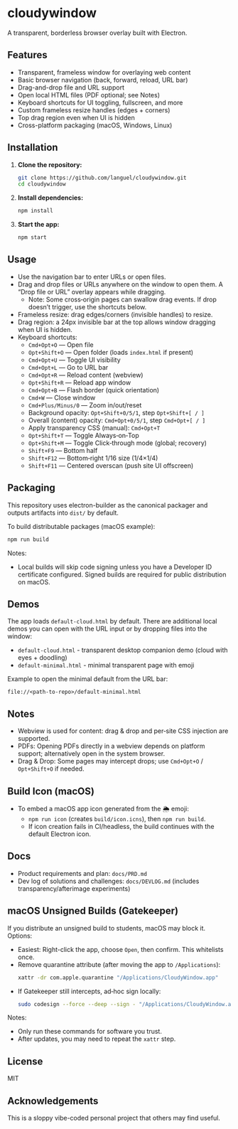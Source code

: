 # cloudywindow

A transparent, borderless browser overlay built with Electron.

## Features
- Transparent, frameless window for overlaying web content
- Basic browser navigation (back, forward, reload, URL bar)
- Drag-and-drop file and URL support
- Open local HTML files (PDF optional; see Notes)
- Keyboard shortcuts for UI toggling, fullscreen, and more
- Custom frameless resize handles (edges + corners)
- Top drag region even when UI is hidden
- Cross-platform packaging (macOS, Windows, Linux)

## Installation

1. **Clone the repository:**
   ```sh
   git clone https://github.com/languel/cloudywindow.git
   cd cloudywindow
   ```
2. **Install dependencies:**
   ```sh
   npm install
   ```
3. **Start the app:**
   ```sh
   npm start
   ```

## Usage
- Use the navigation bar to enter URLs or open files.
- Drag and drop files or URLs anywhere on the window to open them. A “Drop file or URL” overlay appears while dragging.
  - Note: Some cross‑origin pages can swallow drag events. If drop doesn’t trigger, use the shortcuts below.
- Frameless resize: drag edges/corners (invisible handles) to resize.
- Drag region: a 24px invisible bar at the top allows window dragging when UI is hidden.
- Keyboard shortcuts:
  - `Cmd+Opt+O` — Open file
  - `Opt+Shift+O` — Open folder (loads `index.html` if present)
  - `Cmd+Opt+U` — Toggle UI visibility
  - `Cmd+Opt+L` — Go to URL bar
  - `Cmd+Opt+R` — Reload content (webview)
  - `Opt+Shift+R` — Reload app window
  - `Cmd+Opt+B` — Flash border (quick orientation)
  - `Cmd+W` — Close window
  - `Cmd+Plus/Minus/0` — Zoom in/out/reset
  - Background opacity: `Opt+Shift+0/5/1`, step `Opt+Shift+[ / ]`
  - Overall (content) opacity: `Cmd+Opt+0/5/1`, step `Cmd+Opt+[ / ]`
  - Apply transparency CSS (manual): `Cmd+Opt+T`
  - `Opt+Shift+T` — Toggle Always‑on‑Top
  - `Opt+Shift+M` — Toggle Click‑through mode (global; recovery)
  - `Shift+F9` — Bottom half
  - `Shift+F12` — Bottom‑right 1/16 size (1/4×1/4)
  - `Shift+F11` — Centered overscan (push site UI offscreen)

## Packaging
This repository uses electron-builder as the canonical packager and outputs artifacts into `dist/` by default.

To build distributable packages (macOS example):
```sh
npm run build
```

Notes:
- Local builds will skip code signing unless you have a Developer ID certificate configured. Signed builds are required for public distribution on macOS.

## Demos
The app loads `default-cloud.html` by default. There are additional local demos you can open with the URL input or by dropping files into the window:

- `default-cloud.html` - transparent desktop companion demo (cloud with eyes + doodling)
- `default-minimal.html` - minimal transparent page with emoji

Example to open the minimal default from the URL bar:
```
file://<path-to-repo>/default-minimal.html
```

## Notes
- Webview is used for content: drag & drop and per‑site CSS injection are supported.
- PDFs: Opening PDFs directly in a webview depends on platform support; alternatively open in the system browser.
- Drag & Drop: Some pages may intercept drops; use `Cmd+Opt+O` / `Opt+Shift+O` if needed.

## Build Icon (macOS)
- To embed a macOS app icon generated from the 🌦️ emoji:
  - `npm run icon` (creates `build/icon.icns`), then `npm run build`.
  - If icon creation fails in CI/headless, the build continues with the default Electron icon.

## Docs
- Product requirements and plan: `docs/PRD.md`
- Dev log of solutions and challenges: `docs/DEVLOG.md` (includes transparency/afterimage experiments)

## macOS Unsigned Builds (Gatekeeper)
If you distribute an unsigned build to students, macOS may block it. Options:

- Easiest: Right-click the app, choose `Open`, then confirm. This whitelists once.
- Remove quarantine attribute (after moving the app to `/Applications`):
  ```sh
  xattr -dr com.apple.quarantine "/Applications/CloudyWindow.app"
  ```
- If Gatekeeper still intercepts, ad‑hoc sign locally:
  ```sh
  sudo codesign --force --deep --sign - "/Applications/CloudyWindow.app"
  ```

Notes:
- Only run these commands for software you trust.
- After updates, you may need to repeat the `xattr` step.

## License
MIT

## Acknowledgements
This is a sloppy vibe-coded personal project that others may find useful. 
